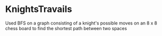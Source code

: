# KnightsTravails

Used BFS on a graph consisting of a knight's possible moves on an 8 x 8 chess board to find the shortest path between two spaces
